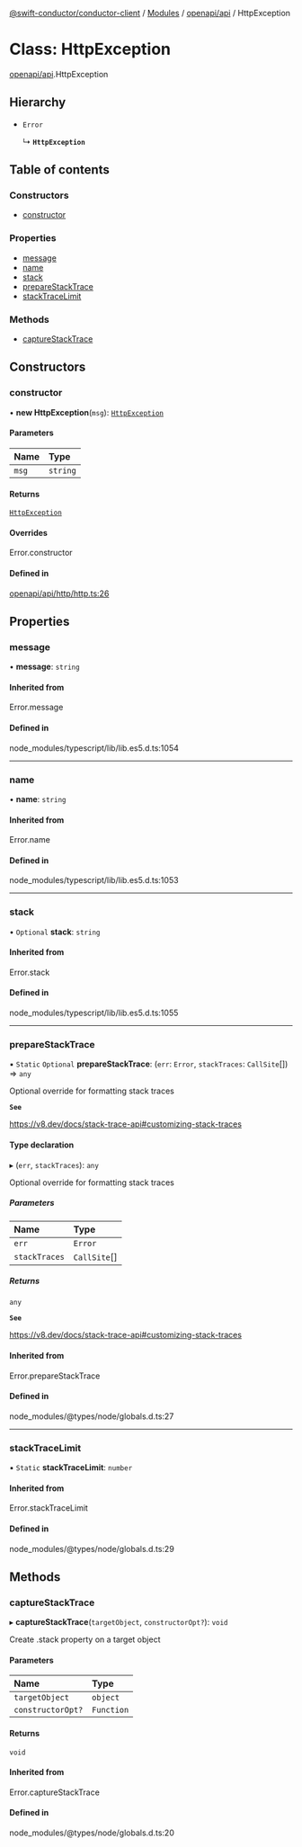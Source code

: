 [@swift-conductor/conductor-client](../README.md) / [Modules](../modules.md) / [openapi/api](../modules/openapi_api.md) / HttpException

# Class: HttpException

[openapi/api](../modules/openapi_api.md).HttpException

## Hierarchy

- `Error`

  ↳ **`HttpException`**

## Table of contents

### Constructors

- [constructor](openapi_api.HttpException.md#constructor)

### Properties

- [message](openapi_api.HttpException.md#message)
- [name](openapi_api.HttpException.md#name)
- [stack](openapi_api.HttpException.md#stack)
- [prepareStackTrace](openapi_api.HttpException.md#preparestacktrace)
- [stackTraceLimit](openapi_api.HttpException.md#stacktracelimit)

### Methods

- [captureStackTrace](openapi_api.HttpException.md#capturestacktrace)

## Constructors

### constructor

• **new HttpException**(`msg`): [`HttpException`](openapi_api.HttpException.md)

#### Parameters

| Name | Type |
| :------ | :------ |
| `msg` | `string` |

#### Returns

[`HttpException`](openapi_api.HttpException.md)

#### Overrides

Error.constructor

#### Defined in

[openapi/api/http/http.ts:26](https://github.com/swift-conductor/conductor-client-typescript/blob/9866b7c/openapi/api/http/http.ts#L26)

## Properties

### message

• **message**: `string`

#### Inherited from

Error.message

#### Defined in

node_modules/typescript/lib/lib.es5.d.ts:1054

___

### name

• **name**: `string`

#### Inherited from

Error.name

#### Defined in

node_modules/typescript/lib/lib.es5.d.ts:1053

___

### stack

• `Optional` **stack**: `string`

#### Inherited from

Error.stack

#### Defined in

node_modules/typescript/lib/lib.es5.d.ts:1055

___

### prepareStackTrace

▪ `Static` `Optional` **prepareStackTrace**: (`err`: `Error`, `stackTraces`: `CallSite`[]) => `any`

Optional override for formatting stack traces

**`See`**

https://v8.dev/docs/stack-trace-api#customizing-stack-traces

#### Type declaration

▸ (`err`, `stackTraces`): `any`

Optional override for formatting stack traces

##### Parameters

| Name | Type |
| :------ | :------ |
| `err` | `Error` |
| `stackTraces` | `CallSite`[] |

##### Returns

`any`

**`See`**

https://v8.dev/docs/stack-trace-api#customizing-stack-traces

#### Inherited from

Error.prepareStackTrace

#### Defined in

node_modules/@types/node/globals.d.ts:27

___

### stackTraceLimit

▪ `Static` **stackTraceLimit**: `number`

#### Inherited from

Error.stackTraceLimit

#### Defined in

node_modules/@types/node/globals.d.ts:29

## Methods

### captureStackTrace

▸ **captureStackTrace**(`targetObject`, `constructorOpt?`): `void`

Create .stack property on a target object

#### Parameters

| Name | Type |
| :------ | :------ |
| `targetObject` | `object` |
| `constructorOpt?` | `Function` |

#### Returns

`void`

#### Inherited from

Error.captureStackTrace

#### Defined in

node_modules/@types/node/globals.d.ts:20

